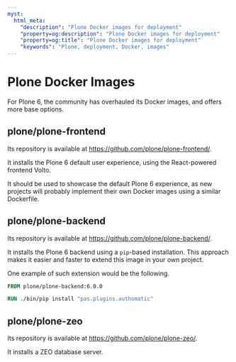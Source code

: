 ```yaml
---
myst:
  html_meta:
    "description": "Plone Docker images for deployment"
    "property=og:description": "Plone Docker images for deployment"
    "property=og:title": "Plone Docker images for deployment"
    "keywords": "Plone, deployment, Docker, images"
---
```


# Plone Docker Images

For Plone 6, the community has overhauled its Docker images, and offers more base options.

## plone/plone-frontend

Its repository is available at https://github.com/plone/plone-frontend/.

It installs the Plone 6 default user experience, using the React-powered frontend Volto.

It should be used to showcase the default Plone 6 experience, as new projects will probably implement their own Docker images using a similar Dockerfile.

## plone/plone-backend

Its repository is available at https://github.com/plone/plone-backend/.

It installs the Plone 6 backend using a `pip`-based installation.
This approach makes it easier and faster to extend this image in your own project.

One example of such extension would be the following.

```Dockerfile
FROM plone/plone-backend:6.0.0

RUN ./bin/pip install "pas.plugins.authomatic"
```

## plone/plone-zeo

Its repository is available at https://github.com/plone/plone-zeo/.

It installs a ZEO database server.
